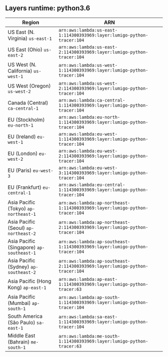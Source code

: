 Layers runtime: python3.6
----
| Region | ARN |
| --- | --- |
|US East (N. Virginia)  `us-east-1`|`arn:aws:lambda:us-east-1:114300393969:layer:lumigo-python-tracer:104`|
|US East (Ohio)  `us-east-2`|`arn:aws:lambda:us-east-2:114300393969:layer:lumigo-python-tracer:104`|
|US West (N. California)  `us-west-1`|`arn:aws:lambda:us-west-1:114300393969:layer:lumigo-python-tracer:104`|
|US West (Oregon)  `us-west-2`|`arn:aws:lambda:us-west-2:114300393969:layer:lumigo-python-tracer:104`|
|Canada (Central)  `ca-central-1`|`arn:aws:lambda:ca-central-1:114300393969:layer:lumigo-python-tracer:104`|
|EU (Stockholm)  `eu-north-1`|`arn:aws:lambda:eu-north-1:114300393969:layer:lumigo-python-tracer:104`|
|EU (Ireland)  `eu-west-1`|`arn:aws:lambda:eu-west-1:114300393969:layer:lumigo-python-tracer:104`|
|EU (London)  `eu-west-2`|`arn:aws:lambda:eu-west-2:114300393969:layer:lumigo-python-tracer:104`|
|EU (Paris)  `eu-west-3`|`arn:aws:lambda:eu-west-3:114300393969:layer:lumigo-python-tracer:104`|
|EU (Frankfurt)  `eu-central-1`|`arn:aws:lambda:eu-central-1:114300393969:layer:lumigo-python-tracer:104`|
|Asia Pacific (Tokyo)  `ap-northeast-1`|`arn:aws:lambda:ap-northeast-1:114300393969:layer:lumigo-python-tracer:104`|
|Asia Pacific (Seoul)  `ap-northeast-2`|`arn:aws:lambda:ap-northeast-2:114300393969:layer:lumigo-python-tracer:104`|
|Asia Pacific (Singapore)  `ap-southeast-1`|`arn:aws:lambda:ap-southeast-1:114300393969:layer:lumigo-python-tracer:104`|
|Asia Pacific (Sydney)  `ap-southeast-2`|`arn:aws:lambda:ap-southeast-2:114300393969:layer:lumigo-python-tracer:104`|
|Asia Pacific (Hong Kong)  `ap-east-1`|`arn:aws:lambda:ap-east-1:114300393969:layer:lumigo-python-tracer:63`|
|Asia Pacific (Mumbai)  `ap-south-1`|`arn:aws:lambda:ap-south-1:114300393969:layer:lumigo-python-tracer:104`|
|South America (São Paulo)  `sa-east-1`|`arn:aws:lambda:sa-east-1:114300393969:layer:lumigo-python-tracer:104`|
|Middle East (Bahrain)  `me-south-1`|`arn:aws:lambda:me-south-1:114300393969:layer:lumigo-python-tracer:63`|
